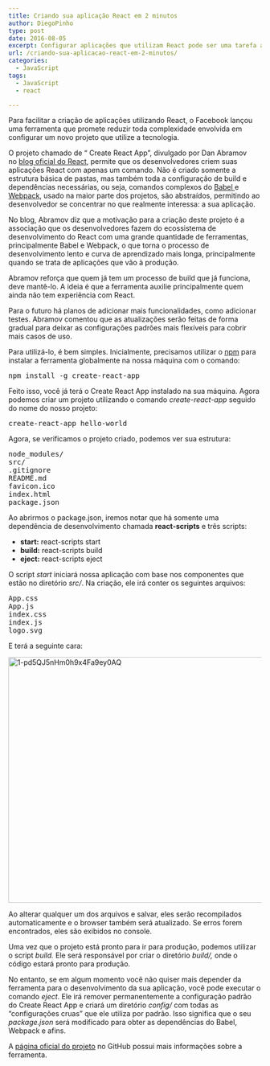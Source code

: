```yaml
---
title: Criando sua aplicação React em 2 minutos
author: DiegoPinho
type: post
date: 2016-08-05
excerpt: Configurar aplicações que utilizam React pode ser uma tarefa árdua e complexa... Babel, Webpack, ESLint, Autoprefixer... Mas agora não mais! Com o Create React App, é possível configurar o projeto em menos de 2 minutos!
url: /criando-sua-aplicacao-react-em-2-minutos/
categories:
  - JavaScript
tags:
  - JavaScript
  - react

---
```

Para facilitar a criação de aplicações utilizando React, o Facebook lançou uma ferramenta que promete reduzir toda complexidade envolvida em configurar um novo projeto que utilize a tecnologia.

O projeto chamado de “ Create React App”, divulgado por Dan Abramov no <a href="https://facebook.github.io/react/blog/2016/07/22/create-apps-with-no-configuration.html" rel="nofollow">blog oficial do React</a>, permite que os desenvolvedores criem suas aplicações React com apenas um comando. Não é criado somente a estrutura básica de pastas, mas também toda a configuração de build e dependências necessárias, ou seja, comandos complexos do <a href="https://babeljs.io/" rel="nofollow">Babel </a>e <a href="https://webpack.github.io/" rel="nofollow">Webpack</a>, usado na maior parte dos projetos, são abstraídos, permitindo ao desenvolvedor se concentrar no que realmente interessa: a sua aplicação.

No blog, Abramov diz que a motivação para a criação deste projeto é a associação que os desenvolvedores fazem do ecossistema de desenvolvimento do React com uma grande quantidade de ferramentas, principalmente Babel e Webpack, o que torna o processo de desenvolvimento lento e curva de aprendizado mais longa, principalmente quando se trata de aplicações que vão à produção.

Abramov reforça que quem já tem um processo de build que já funciona, deve mantê-lo. A ideia é que a ferramenta auxilie principalmente quem ainda não tem experiência com React.

Para o futuro há planos de adicionar mais funcionalidades, como adicionar testes. Abramov comentou que as atualizações serão feitas de forma gradual para deixar as configurações padrões mais flexíveis para cobrir mais casos de uso.

Para utilizá-lo, é bem simples. Inicialmente, precisamos utilizar o <a href="https://www.npmjs.com/" rel="nofollow">npm</a> para instalar a ferramenta globalmente na nossa máquina com o comando:

<pre class="lang-bash">npm install -g create-react-app</pre>

Feito isso, você já terá o Create React App instalado na sua máquina. Agora podemos criar um projeto utilizando o comando <em class="markup--em markup--p-em">create-react-app</em> seguido do nome do nosso projeto:

<pre class="lang-bash">create-react-app hello-world</pre>

Agora, se verificamos o projeto criado, podemos ver sua estrutura:

<pre class="lang-html">node_modules/
src/
.gitignore
README.md
favicon.ico
index.html
package.json
</pre>

Ao abrirmos o package.json, iremos notar que há somente uma dependência de desenvolvimento chamada **react-scripts** e três scripts:

<ul class="postList">
  <li id="147a">
    <strong>start:</strong> react-scripts start
  </li>
  <li id="a8df">
    <strong>build:</strong> react-scripts build
  </li>
  <li id="e01c">
    <strong>eject:</strong> react-scripts eject
  </li>
</ul>

<p class="graf--p graf-after--li">
  O script <em class="markup--em markup--p-em">start </em>iniciará nossa aplicação com base nos componentes que estão no diretório <em class="markup--em markup--p-em">src/</em>. Na criação, ele irá conter os seguintes arquivos:
</p>

<pre class="lang-html">App.css
App.js
index.css
index.js
logo.svg
</pre>

E terá a seguinte cara:

<img class="alignnone wp-image-55617 size-full" src="http://tableless.com.br/uploads/2016/08/1-pd5QJ5nHm0h9x4Fa9ey0AQ.png" alt="1-pd5QJ5nHm0h9x4Fa9ey0AQ" width="800" height="489" />

Ao alterar qualquer um dos arquivos e salvar, eles serão recompilados automaticamente e o browser também será atualizado. Se erros forem encontrados, eles são exibidos no console.

Uma vez que o projeto está pronto para ir para produção, podemos utilizar o script <em class="markup--em markup--p-em">build. </em>Ele será responsável por criar o diretório <em class="markup--em markup--p-em">build/, </em>onde o código estará pronto para produção.

No entanto, se em algum momento você não quiser mais depender da ferramenta para o desenvolvimento da sua aplicação, você pode executar o comando <em class="markup--em markup--p-em">eject</em>. Ele irá remover permanentemente a configuração padrão do Create React App e criará um diretório <em class="markup--em markup--p-em">config/ </em>com todas as “configurações cruas” que ele utiliza por padrão. Isso significa que o seu <em class="markup--em markup--p-em">package.json</em> será modificado para obter as dependências do Babel, Webpack e afins.

A <a href="https://github.com/facebookincubator/create-react-app" rel="nofollow">página oficial do projeto</a> no GitHub possui mais informações sobre a ferramenta.